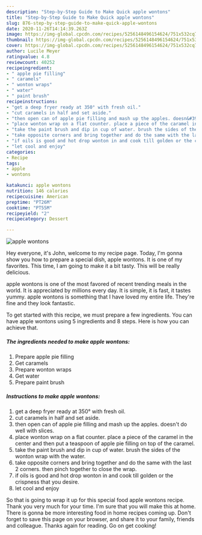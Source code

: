 ```yaml
---
description: "Step-by-Step Guide to Make Quick apple wontons"
title: "Step-by-Step Guide to Make Quick apple wontons"
slug: 876-step-by-step-guide-to-make-quick-apple-wontons
date: 2020-11-26T14:14:39.263Z
image: https://img-global.cpcdn.com/recipes/5256148496154624/751x532cq70/apple-wontons-recipe-main-photo.jpg
thumbnail: https://img-global.cpcdn.com/recipes/5256148496154624/751x532cq70/apple-wontons-recipe-main-photo.jpg
cover: https://img-global.cpcdn.com/recipes/5256148496154624/751x532cq70/apple-wontons-recipe-main-photo.jpg
author: Lucile Meyer
ratingvalue: 4.8
reviewcount: 40252
recipeingredient:
- " apple pie filling"
- " caramels"
- " wonton wraps"
- " water"
- " paint brush"
recipeinstructions:
- "get a deep fryer ready at 350° with fresh oil."
- "cut caramels in half and set aside."
- "then open can of apple pie filling and mash up the apples. doesn&#39;t do well with slices."
- "place wonton wrap on a flat counter. place a piece of the caramel in the center and then put a teaspoon of apple pie filling on top of the caramel."
- "take the paint brush and dip in cup of water. brush the sides of the wonton wrap with the water."
- "take opposite corners and bring together and do the same with the last 2 corners. then pinch together to close the wrap."
- "if oils is good and hot drop wonton in and cook till golden or the crispness that you desire."
- "let cool and enjoy"
categories:
- Recipe
tags:
- apple
- wontons

katakunci: apple wontons 
nutrition: 146 calories
recipecuisine: American
preptime: "PT26M"
cooktime: "PT55M"
recipeyield: "2"
recipecategory: Dessert

---
```



![apple wontons](https://img-global.cpcdn.com/recipes/5256148496154624/751x532cq70/apple-wontons-recipe-main-photo.jpg)

Hey everyone, it's John, welcome to my recipe page. Today, I'm gonna show you how to prepare a special dish, apple wontons. It is one of my favorites. This time, I am going to make it a bit tasty. This will be really delicious.

apple wontons is one of the most favored of recent trending meals in the world. It is appreciated by millions every day. It is simple, it is fast, it tastes yummy. apple wontons is something that I have loved my entire life. They're fine and they look fantastic.




To get started with this recipe, we must prepare a few ingredients. You can have apple wontons using 5 ingredients and 8 steps. Here is how you can achieve that.

<!--inarticleads1-->

##### The ingredients needed to make apple wontons:

1. Prepare  apple pie filling
1. Get  caramels
1. Prepare  wonton wraps
1. Get  water
1. Prepare  paint brush




<!--inarticleads2-->

##### Instructions to make apple wontons:

1. get a deep fryer ready at 350° with fresh oil.
1. cut caramels in half and set aside.
1. then open can of apple pie filling and mash up the apples. doesn&#39;t do well with slices.
1. place wonton wrap on a flat counter. place a piece of the caramel in the center and then put a teaspoon of apple pie filling on top of the caramel.
1. take the paint brush and dip in cup of water. brush the sides of the wonton wrap with the water.
1. take opposite corners and bring together and do the same with the last 2 corners. then pinch together to close the wrap.
1. if oils is good and hot drop wonton in and cook till golden or the crispness that you desire.
1. let cool and enjoy




So that is going to wrap it up for this special food apple wontons recipe. Thank you very much for your time. I'm sure that you will make this at home. There is gonna be more interesting food in home recipes coming up. Don't forget to save this page on your browser, and share it to your family, friends and colleague. Thanks again for reading. Go on get cooking!
